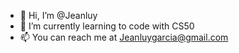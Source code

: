 - 👋 Hi, I’m @Jeanluy
- 🌱 I’m currently learning to code with CS50
- 📫 You can reach me at Jeanluygarcia@gmail.com

